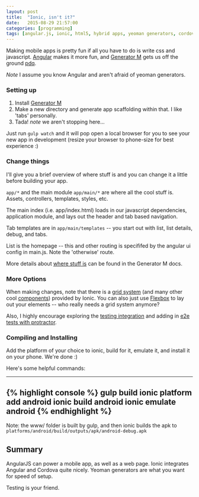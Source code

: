 ```yaml
---
layout: post
title:  "Ionic, isn't it?"
date:   2015-08-29 21:57:00
categories: [programming]
tags: [angular.js, ionic, html5, hybrid apps, yeoman generators, cordova, javascript, javascript frameworks]
---
```


Making mobile apps is pretty fun if all you have to do is write css and javascript.  [Angular](https://angularjs.org/) makes it more fun, and [Generator M](https://github.com/mwaylabs/generator-m) gets us off the ground [pdq](http://www.merriam-webster.com/dictionary/pdq).

*Note* I assume you know Angular and aren't afraid of yeoman generators.

### Setting up

1. Install [Generator M](https://github.com/mwaylabs/generator-m)
2. Make a new directory and generate app scaffolding within that.  I like 'tabs' personally.
3. Tada! *note* we aren't stopping here...

Just run `gulp watch` and it will pop open a local browser for you to see your new app in development (resize your browser to phone-size for best experience :)

### Change things

I'll give you a brief overview of where stuff is and you can change it a little before building your app.

`app/*` and the main module `app/main/*` are where all the cool stuff is.  Assets, controllers, templates, styles, etc.

The main index (i.e. app/index.html) loads in our javascript dependencies, application module, and lays out the header and tab based navigation.

Tab templates are in `app/main/templates` -- you start out with list, list details, debug, and tabs.

List is the homepage -- this and other routing is specififed by the angular ui config in main.js.  Note the 'otherwise' route.

More details about [where stuff is](https://github.com/mwaylabs/generator-m#file-structure) can be found in the Generator M docs.

### More Options

When making changes, note that there is a [grid system](http://ionicframework.com/docs/components/#grid) (and many other cool [components](http://ionicframework.com/docs/components/)) provided by Ionic.  You can also just use [Flexbox](http://www.smashingmagazine.com/2015/03/harnessing-flexbox-for-todays-web-apps/) to lay out your elements -- who really needs a grid system anymore?

Also, I highly encourage exploring the [testing integration](https://github.com/mwaylabs/generator-m#testing) and adding in [e2e tests with protractor](http://angular.github.io/protractor/#/).

### Compiling and Installing

Add the platform of your choice to ionic, build for it, emulate it, and install it on your phone.  We're done :)

Here's some helpful commands:

----
{% highlight console %}
gulp build
ionic platform add android
ionic build android
ionic emulate android
{% endhighlight %}
----

Note: the www/ folder is built by gulp, and then ionic builds the apk to `platforms/android/build/outputs/apk/android-debug.apk`

## Summary

AngularJS can power a mobile app, as well as a web page.  Ionic integrates Angular and Cordova quite nicely.  Yeoman generators are what you want for speed of setup.

Testing is your friend.
